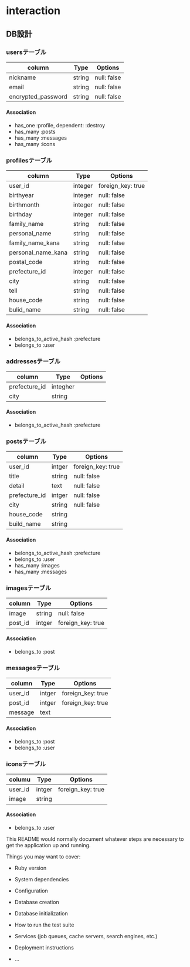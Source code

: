 # interaction
## DB設計
### usersテーブル
| column              | Type   | Options     |
| ------------------ | ------ | ----------- |
| nickname           | string | null: false |
| email              | string | null: false |
| encrypted_password | string | null: false |

#### Association
- has_one :profile, dependent: :destroy
- has_many :posts
- has_many :messages
- has_many :icons

### profilesテーブル
| column             | Type    | Options           |
| ------------------ | ------- | ----------------- |
| user_id            | integer | foreign_key: true |
| birthyear          | integer | null: false       |
| birthmonth         | integer | null: false       |
| birthday           | integer | null: false       |
| family_name        | string  | null: false       |
| personal_name      | string  | null: false       |
| family_name_kana   | string  | null: false       |
| personal_name_kana | string  | null: false       |
| postal_code        | string  | null: false       |
| prefecture_id      | integer | null: false       |
| city               | string  | null: false       |
| tell               | string  | null: false       |
| house_code         | string  | null: false       |
| bulid_name         | string  | null: false       |

#### Association
- belongs_to_active_hash :prefecture
- belongs_to :user

### addressesテーブル
| column        | Type     | Options |
| ------------- | -------- | ------- |
| prefecture_id | integher |         |
| city          | string   |         |

#### Association
- belongs_to_active_hash :prefecture

### postsテーブル
| column        | Type   | Options           |
| ------------- | ------ | ----------------- |
| user_id       | intger | foreign_key: true |
| title         | string | null: false       |
| detail        | text   | null: false       |
| prefecture_id | intger | null: false       |
| city          | string | null: false       |
| house_code    | string |                   |
| build_name    | string |                   |

#### Association
- belongs_to_active_hash :prefecture
- belongs_to :user
- has_many :images
- has_many :messages

### imagesテーブル
| column  | Type   | Options           |
| ------- | ------ | ----------------- |
| image   | string | null: false       |
| post_id | intger | foreign_key: true |


#### Association
- belongs_to :post

### messagesテーブル
| column  | Type   | Options           |
| ------- | ------ | ----------------- |
| user_id | intger | foreign_key: true |
| post_id | intger | foreign_key: true |
| message | text   |                   |

#### Association
- belongs_to :post
- belongs_to :user

### iconsテーブル
| columu  | Type   | Options           |
| ------- | ------ | ----------------- |
| user_id | intger | foreign_key: true |
| image   | string |                   |

#### Association
- belongs_to :user

This README would normally document whatever steps are necessary to get the
application up and running.

Things you may want to cover:

* Ruby version

* System dependencies

* Configuration

* Database creation

* Database initialization

* How to run the test suite

* Services (job queues, cache servers, search engines, etc.)

* Deployment instructions

* ...
